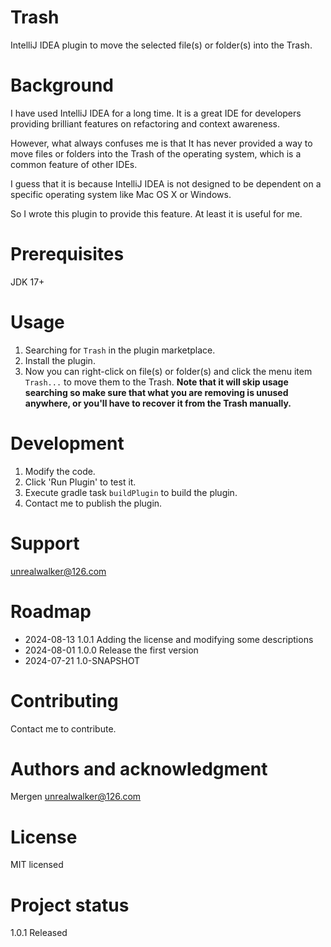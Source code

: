 Trash
===

IntelliJ IDEA plugin to move the selected file(s) or folder(s) into the Trash.

# Background

I have used IntelliJ IDEA for a long time.
It is a great IDE for developers providing
brilliant features on refactoring and context awareness.

However, what always confuses me is that
It has never provided a way to move files or folders
into the Trash of the operating system,
which is a common feature of other IDEs.

I guess that it is because IntelliJ IDEA is not designed
to be dependent on a specific operating system
like Mac OS X or Windows.

So I wrote this plugin to provide this feature.
At least it is useful for me.

# Prerequisites

JDK 17+

# Usage

1. Searching for `Trash` in the plugin marketplace.
2. Install the plugin.
3. Now you can right-click on file(s) or folder(s)
   and click the menu item `Trash...` to move them to the Trash.
   **Note that it will skip usage searching so make sure
   that what you are removing is unused anywhere,
   or you'll have to recover it from the Trash manually.**

# Development

1. Modify the code.
2. Click 'Run Plugin' to test it.
3. Execute gradle task `buildPlugin` to build the plugin.
4. Contact me to publish the plugin.

# Support

[unrealwalker@126.com](mailto:unrealwalker@126.com)

# Roadmap

* 2024-08-13 1.0.1 Adding the license and modifying some descriptions
* 2024-08-01 1.0.0 Release the first version
* 2024-07-21 1.0-SNAPSHOT

# Contributing

Contact me to contribute.

# Authors and acknowledgment

Mergen [unrealwalker@126.com](mailto:unrealwalker@126.com)

# License

MIT licensed

# Project status

1.0.1 Released
